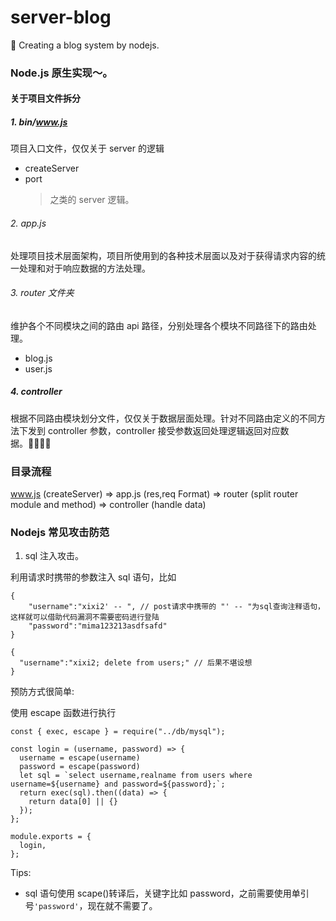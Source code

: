 # server-blog

💙 Creating a blog system by nodejs.

### Node.js 原生实现～。

#### 关于项目文件拆分

##### 1. bin/www.js

项目入口文件，仅仅关于 server 的逻辑

- createServer
- port
  > 之类的 server 逻辑。

###### 2. app.js

处理项目技术层面架构，项目所使用到的各种技术层面以及对于获得请求内容的统一处理和对于响应数据的方法处理。

###### 3. router 文件夹

维护各个不同模块之间的路由 api 路径，分别处理各个模块不同路径下的路由处理。

- blog.js
- user.js

##### 4. controller

根据不同路由模块划分文件，仅仅关于数据层面处理。针对不同路由定义的不同方法下发到 controller 参数，controller 接受参数返回处理逻辑返回对应数据。

### 目录流程

www.js (createServer) => app.js (res,req Format) => router (split router module and method) => controller (handle data)

### Nodejs 常见攻击防范

1. sql 注入攻击。

利用请求时携带的参数注入 sql 语句，比如

```
{
    "username":"xixi2' -- ", // post请求中携带的 "' -- "为sql查询注释语句，这样就可以借助代码漏洞不需要密码进行登陆
    "password":"mima123213asdfsafd"
}

{
  "username":"xixi2; delete from users;" // 后果不堪设想
}
```

预防方式很简单:

使用 escape 函数进行执行

```
const { exec, escape } = require("../db/mysql");

const login = (username, password) => {
  username = escape(username)
  password = escape(password)
  let sql = `select username,realname from users where username=${username} and password=${password};`;
  return exec(sql).then((data) => {
    return data[0] || {}
  });
};

module.exports = {
  login,
};

```

Tips:

- sql 语句使用 scape()转译后，关键字比如 password，之前需要使用单引号`'password'`，现在就不需要了。
